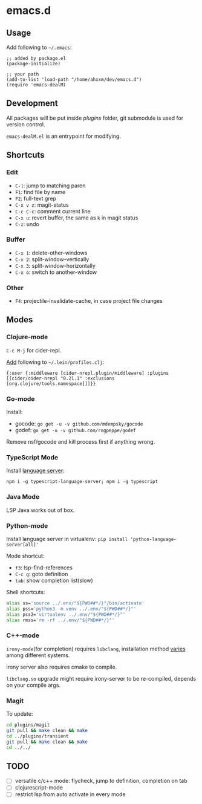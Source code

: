 # emacs.d

## Usage

Add following to `~/.emacs`:

```
;; added by package.el
(package-initialize)

;; your path
(add-to-list 'load-path "/home/ahxxm/dev/emacs.d")
(require 'emacs-dealM)
```

## Development

All packages will be put inside *plugins* folder, git submodule is used for version control.

`emacs-dealM.el` is an entrypoint for modifying.

## Shortcuts

### Edit

- `C-]`: jump to matching paren
- `F1`: find file by name
- `F2`: full-text grep
- `C-x v z`: magit-status
- `C-c C-c`: comment current line
- `C-x u`: revert buffer, the same as `k` in magit status
- `C-z`: undo

### Buffer

- `C-x 1`: delete-other-windows
- `C-x 2`: split-window-vertically
- `C-x 3`: split-window-horizontally
- `C-x o`: switch to another-window

### Other

- `F4`: projectile-invalidate-cache, in case project file changes

## Modes

### Clojure-mode

`C-c M-j` for cider-repl.

[Add](https://github.com/clojure-emacs/cider-nrepl) following to `~/.lein/profiles.clj`:

```
{:user {:middleware [cider-nrepl.plugin/middleware] :plugins [[cider/cider-nrepl "0.21.1" :exclusions [org.clojure/tools.namespace]]]}}
```

### Go-mode

Install:

- gocode: `go get -u -v github.com/mdempsky/gocode`
- godef: `go get -u -v github.com/rogpeppe/godef`

Remove nsf/gocode and kill process first if anything wrong.

### TypeScript Mode

Install [language server](https://github.com/emacs-lsp/lsp-mode):

```
npm i -g typescript-language-server; npm i -g typescript
```

### Java Mode

LSP Java works out of box.

### Python-mode

Install language server in virtualenv: `pip install 'python-language-server[all]'`

Mode shortcut:

- `f3`: lsp-find-references
- `C-c g`: goto definition
- `tab`: show completion list(slow)

Shell shortcuts:

```bash
alias ss='source ../.env/"${PWD##*/}"/bin/activate'
alias pss='python3 -m venv ../.env/"${PWD##*/}"'
alias pss2='virtualenv ../.env/"${PWD##*/}"'
alias rmss='rm -rf ../.env/"${PWD##*/}"'
```

### C++-mode

`irony-mode`(for completion) requires `libclang`, installation method [varies](https://github.com/Sarcasm/irony-mode/issues/167) among different systems.

irony server also requires cmake to compile.

`libclang.so` upgrade might require irony-server to be re-compiled, depends on your compile args.

### Magit

To update:

```bash
cd plugins/magit
git pull && make clean && make
cd ../plugins/transient
git pull && make clean && make
cd ../../
```

## TODO

- [ ] versatile c/c++ mode: flycheck, jump to definition, completion on tab
- [ ] clojurescript-mode
- [ ] restrict lsp from auto activate in every mode
